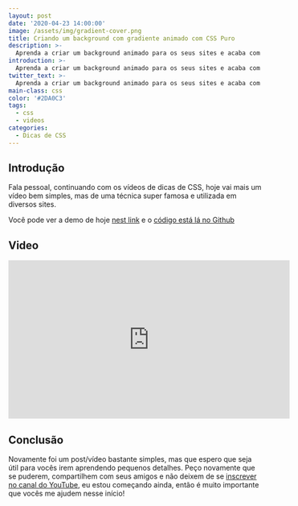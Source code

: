 ```yaml
---
layout: post
date: '2020-04-23 14:00:00'
image: /assets/img/gradient-cover.png
title: Criando um background com gradiente animado com CSS Puro
description: >-
  Aprenda a criar um background animado para os seus sites e acaba com a monotonia dos fundos estáticos.
introduction: >-
  Aprenda a criar um background animado para os seus sites e acaba com a monotonia dos fundos estáticos.
twitter_text: >-
  Aprenda a criar um background animado para os seus sites e acaba com a monotonia dos fundos estáticos.
main-class: css
color: '#2DA0C3'
tags:
  - css
  - videos
categories:
  - Dicas de CSS
---
```


## Introdução

Fala pessoal, continuando com os vídeos de dicas de CSS, hoje vai mais um vídeo bem simples, mas de uma técnica super famosa e utilizada em diversos sites.

Você pode ver a demo de hoje [nest link](https://labs.willianjusten.com.br/gradient-animation/) e o [código está lá no Github](https://github.com/willianjusten/labs/blob/gh-pages/gradient-animation/index.html)

## Video

<iframe width="560" height="315" src="https://www.youtube.com/embed/6zjdx_HO2-g" frameborder="0" allow="accelerometer; autoplay; encrypted-media; gyroscope; picture-in-picture" allowfullscreen></iframe>

## Conclusão

Novamente foi um post/vídeo bastante simples, mas que espero que seja útil para vocês irem aprendendo pequenos detalhes. Peço novamente que se puderem, compartilhem com seus amigos e não deixem de se [inscrever no canal do YouTube](https://www.youtube.com/WillianJustenCursos), eu estou começando ainda, então é muito importante que vocês me ajudem nesse início!
